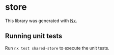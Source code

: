 # store

This library was generated with [Nx](https://nx.dev).

## Running unit tests

Run `nx test shared-store` to execute the unit tests.
